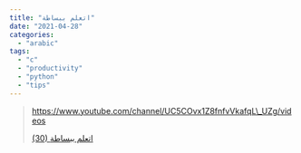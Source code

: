 ```yaml
---
title: "اتعلم ببساطة"
date: "2021-04-28"
categories:
  - "arabic"
tags:
  - "c"
  - "productivity"
  - "python"
  - "tips"
---
```


> https://www.youtube.com/channel/UC5COvx1Z8fnfvVkafqL\_UZg/videos
>
> [(30) اتعلم ببساطة ](https://www.youtube.com/channel/UC5COvx1Z8fnfvVkafqL_UZg/videos)
